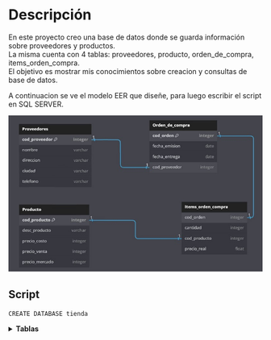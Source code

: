 # Descripción
En este proyecto creo una base de datos donde se guarda información sobre proveedores y productos.<br> La misma
cuenta con 4 tablas: proveedores, producto, orden_de_compra, items_orden_compra. <br>
El objetivo es mostrar mis conocimientos sobre creacion y consultas de base de datos.


A continuacion se ve el modelo EER que diseñe, para luego escribir el script en SQL SERVER.

![](https://github.com/Pablo-n15/Proyecto-3/blob/main/img/DB.jpg)



## Script
    CREATE DATABASE tienda

<details>
    <summary> <b>Tablas</b> </summary>
-- Creacion de tabla Proveedores

    CREATE TABLE Proveedores(
    cod_proovedor INT PRIMARY KEY NOT NULL IDENTITY(1,1),
    nombre VARCHAR(40),
    direccion VARCHAR(50),
    ciudad VARCHAR(50),
    telefono VARCHAR(20))

-- -----------------------------------------------------------
-- Creacion de tabla Producto 

    CREATE TABLE Producto(
    cod_producto INT PRIMARY KEY NOT NULL IDENTITY(1,1),
    desc_producto VARCHAR(200),
    precio_costo INT,
    precio_venta INT,
    precio_mercado INT)

-- -----------------------------------------------------------
-- Creacion de tabla Orden de compra

    CREATE TABLE Orden_de_compra(
    cod_orden INT PRIMARY KEY NOT NULL IDENTITY(1,1),
    fecha_emision_orden DATE,
    fecha_entrega DATE,
    cod_proveedor INT,
    CONSTRAINT FK_cod_proveedor FOREIGN KEY(cod_proveedor) REFERENCES Proveedores(cod_proovedor) )

-- -----------------------------------------------------------
-- Creacion de tabla Items orden compra 

    CREATE TABLE Items_orden_compra(
    cod_orden INT,
    cantidad INT,
    cod_producto INT,
    precio_real FLOAT,
    CONSTRAINT FK_cod_orden FOREIGN KEY(cod_orden) REFERENCES Orden_de_compra(cod_orden),
    CONSTRAINT FK_cod_producto FOREIGN KEY(cod_producto) REFERENCES Producto(cod_producto) )

</details>

